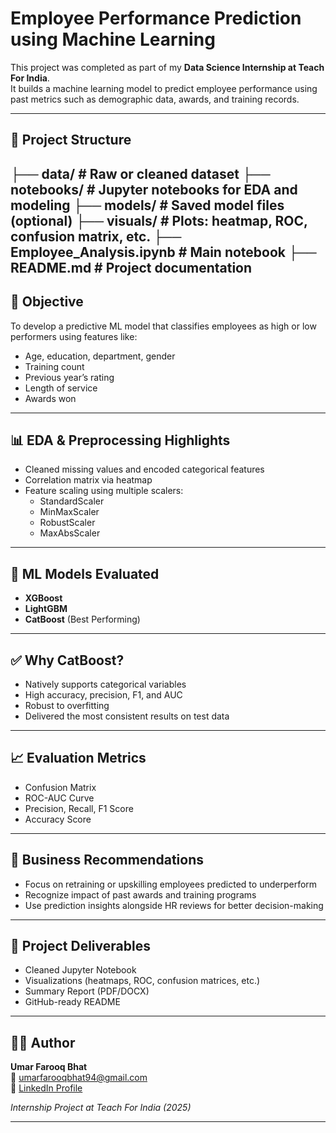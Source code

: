 # Employee Performance Prediction using Machine Learning

This project was completed as part of my **Data Science Internship at Teach For India**.  
It builds a machine learning model to predict employee performance using past metrics such as demographic data, awards, and training records.

---

## 📁 Project Structure
├── data/ # Raw or cleaned dataset
├── notebooks/ # Jupyter notebooks for EDA and modeling
├── models/ # Saved model files (optional)
├── visuals/ # Plots: heatmap, ROC, confusion matrix, etc.
├── Employee_Analysis.ipynb # Main notebook
├── README.md # Project documentation
---

## 🎯 Objective
To develop a predictive ML model that classifies employees as high or low performers using features like:
- Age, education, department, gender
- Training count
- Previous year’s rating
- Length of service
- Awards won

---

## 📊 EDA & Preprocessing Highlights
- Cleaned missing values and encoded categorical features
- Correlation matrix via heatmap
- Feature scaling using multiple scalers:
  - StandardScaler
  - MinMaxScaler
  - RobustScaler
  - MaxAbsScaler

---

## 🤖 ML Models Evaluated
- **XGBoost**
- **LightGBM**
- **CatBoost** (Best Performing)

---

## ✅ Why CatBoost?
- Natively supports categorical variables  
- High accuracy, precision, F1, and AUC  
- Robust to overfitting  
- Delivered the most consistent results on test data

---

## 📈 Evaluation Metrics
- Confusion Matrix
- ROC-AUC Curve
- Precision, Recall, F1 Score
- Accuracy Score

---

## 📌 Business Recommendations
- Focus on retraining or upskilling employees predicted to underperform  
- Recognize impact of past awards and training programs  
- Use prediction insights alongside HR reviews for better decision-making

---

## 📁 Project Deliverables
- Cleaned Jupyter Notebook
- Visualizations (heatmaps, ROC, confusion matrices, etc.)
- Summary Report (PDF/DOCX)
- GitHub-ready README

---

## 🙋‍♂️ Author

**Umar Farooq Bhat**  
📧 umarfarooqbhat94@gmail.com  
🔗 [LinkedIn Profile](https://www.linkedin.com/in/umar-bhat-data/)

*Internship Project at Teach For India (2025)*

---

